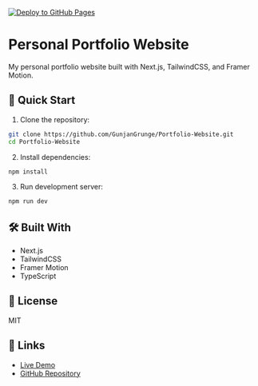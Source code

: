 [![Deploy to GitHub Pages](https://github.com/GunjanGrunge/Portfolio-Website/actions/workflows/deploy.yml/badge.svg)](https://github.com/GunjanGrunge/Portfolio-Website/actions/workflows/deploy.yml)
# Personal Portfolio Website

My personal portfolio website built with Next.js, TailwindCSS, and Framer Motion.

## 🚀 Quick Start

1. Clone the repository:
```bash
git clone https://github.com/GunjanGrunge/Portfolio-Website.git
cd Portfolio-Website
```

2. Install dependencies:
```bash
npm install
```

3. Run development server:
```bash
npm run dev
```

## 🛠️ Built With
- Next.js
- TailwindCSS
- Framer Motion
- TypeScript

## 📝 License
MIT

## 🔗 Links
- [Live Demo](https://gunjangrunge.github.io/Portfolio-Website)
- [GitHub Repository](https://github.com/GunjanGrunge/Portfolio-Website)
